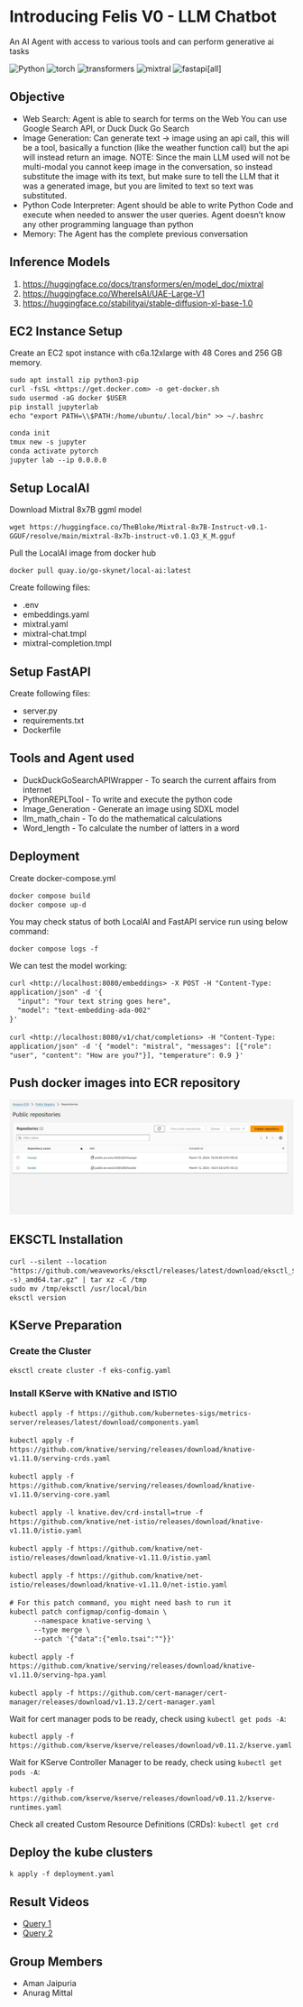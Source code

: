 # Introducing Felis V0 - LLM Chatbot

An AI Agent with access to various tools and can perform generative ai tasks

![Python](https://img.shields.io/badge/python-3.9-blue)
![torch](https://img.shields.io/badge/torch-1.12.0-orange)
![transformers](https://img.shields.io/badge/transformers-4.30.2-orange)
![mixtral](https://img.shields.io/badge/mixtral-8x7B-orange)
![fastapi[all]](https://img.shields.io/badge/fastapi[all]-0.98.0-green)

## Objective 

- Web Search: Agent is able to search for terms on the Web
    You can use Google Search API, or Duck Duck Go Search
- Image Generation: Can generate text → image using an api call, this will be a tool, basically a function (like the weather function call) but the api will    instead return an image.
    NOTE: Since the main LLM used will not be multi-modal you cannot keep image in the conversation, so instead substitute the image with its text, but make sure to tell the LLM that it was a generated image, but you are limited to text so text was substituted.
- Python Code Interpreter: Agent should be able to write Python Code and execute when needed to answer the user queries. Agent doesn’t know any other programming language than python
- Memory: The Agent has the complete previous conversation

## Inference Models
1. https://huggingface.co/docs/transformers/en/model_doc/mixtral
2. https://huggingface.co/WhereIsAI/UAE-Large-V1
3. https://huggingface.co/stabilityai/stable-diffusion-xl-base-1.0

## EC2 Instance Setup

Create an EC2 spot instance with c6a.12xlarge with 48 Cores and 256 GB memory.

```
sudo apt install zip python3-pip
curl -fsSL <https://get.docker.com> -o get-docker.sh
sudo usermod -aG docker $USER
pip install jupyterlab
echo "export PATH=\\$PATH:/home/ubuntu/.local/bin" >> ~/.bashrc
```

```
conda init
tmux new -s jupyter
conda activate pytorch
jupyter lab --ip 0.0.0.0
```

## Setup LocalAI
Download Mixtral 8x7B ggml model
```
wget https://huggingface.co/TheBloke/Mixtral-8x7B-Instruct-v0.1-GGUF/resolve/main/mixtral-8x7b-instruct-v0.1.Q3_K_M.gguf
```
Pull the LocalAI image from docker hub
```
docker pull quay.io/go-skynet/local-ai:latest
```
Create following files:
- .env
- embeddings.yaml
- mixtral.yaml
- mixtral-chat.tmpl
- mixtral-completion.tmpl


## Setup FastAPI
Create following files:
- server.py
- requirements.txt
- Dockerfile

## Tools and Agent used
- DuckDuckGoSearchAPIWrapper - To search the current affairs from internet
- PythonREPLTool -  To write and execute the python code
- Image_Generation - Generate an image using SDXL model 
- llm_math_chain - To do the mathematical calculations
- Word_length -  To calculate the number of latters in a word

## Deployment

Create docker-compose.yml

```
docker compose build
docker compose up-d
```

You may check status of both LocalAI and FastAPI service run using below command:
```
docker compose logs -f
```

We can test the model working:
```
curl <http://localhost:8080/embeddings> -X POST -H "Content-Type: application/json" -d '{
  "input": "Your text string goes here",
  "model": "text-embedding-ada-002"
}'

curl <http://localhost:8080/v1/chat/completions> -H "Content-Type: application/json" -d '{ "model": "mistral", "messages": [{"role": "user", "content": "How are you?"}], "temperature": 0.9 }'
```

## Push docker images into ECR repository
![Screenshot](Images/ECR1.JPG)

## EKSCTL Installation
```
curl --silent --location "https://github.com/weaveworks/eksctl/releases/latest/download/eksctl_$(uname -s)_amd64.tar.gz" | tar xz -C /tmp
sudo mv /tmp/eksctl /usr/local/bin
eksctl version
```

## KServe Preparation
### Create the Cluster
```
eksctl create cluster -f eks-config.yaml
```

### Install KServe with KNative and ISTIO
```
kubectl apply -f https://github.com/kubernetes-sigs/metrics-server/releases/latest/download/components.yaml

kubectl apply -f https://github.com/knative/serving/releases/download/knative-v1.11.0/serving-crds.yaml

kubectl apply -f https://github.com/knative/serving/releases/download/knative-v1.11.0/serving-core.yaml

kubectl apply -l knative.dev/crd-install=true -f https://github.com/knative/net-istio/releases/download/knative-v1.11.0/istio.yaml

kubectl apply -f https://github.com/knative/net-istio/releases/download/knative-v1.11.0/istio.yaml

kubectl apply -f https://github.com/knative/net-istio/releases/download/knative-v1.11.0/net-istio.yaml

# For this patch command, you might need bash to run it
kubectl patch configmap/config-domain \
      --namespace knative-serving \
      --type merge \
      --patch '{"data":{"emlo.tsai":""}}'

kubectl apply -f https://github.com/knative/serving/releases/download/knative-v1.11.0/serving-hpa.yaml

kubectl apply -f https://github.com/cert-manager/cert-manager/releases/download/v1.13.2/cert-manager.yaml
```

Wait for cert manager pods to be ready, check using `kubectl get pods -A`:
```
kubectl apply -f https://github.com/kserve/kserve/releases/download/v0.11.2/kserve.yaml
```

Wait for KServe Controller Manager to be ready, check using `kubectl get pods -A`:
```
kubectl apply -f https://github.com/kserve/kserve/releases/download/v0.11.2/kserve-runtimes.yaml
```

Check all created Custom Resource Definitions (CRDs): `kubectl get crd`


## Deploy the kube clusters
```
k apply -f deployment.yaml
```

## Result Videos
- <a href="images/Query1_Search.mp4" target="_blank">Query 1</a>
- <a href="images/Query2_Image_generate.mp4" target="_blank">Query 2</a>

## Group Members
- Aman Jaipuria
- Anurag Mittal
